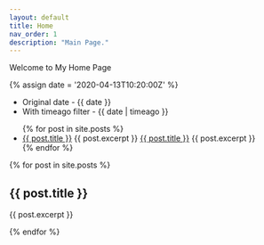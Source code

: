 ```yaml
---
layout: default
title: Home
nav_order: 1
description: "Main Page."
---
```


Welcome to My Home Page

{% assign date = '2020-04-13T10:20:00Z' %}

- Original date - {{ date }}
- With timeago filter - {{ date | timeago }}

<ul>
  {% for post in site.posts %}
    <li>
      <a href="/my-tech/{{ post.url }}">{{ post.title }}</a>
      {{ post.excerpt }}
      <a href="{{ post.url }}">{{ post.title }}</a>
      {{ post.excerpt }}
    </li>
  {% endfor %}
</ul>


{% for post in site.posts %}
  <h2>{{ post.title }}</h2>
  <p>{{ post.excerpt }}</p>
{% endfor %}
